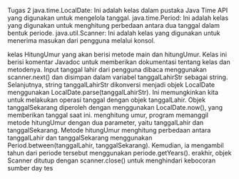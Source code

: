 Tugas 2
java.time.LocalDate: Ini adalah kelas dalam pustaka Java Time API yang digunakan untuk mengelola tanggal.
java.time.Period: Ini adalah kelas yang digunakan untuk menghitung perbedaan antara dua tanggal dalam bentuk periode.
java.util.Scanner: Ini adalah kelas yang digunakan untuk menerima masukan dari pengguna melalui konsol.

kelas HitungUmur yang akan berisi metode main dan hitungUmur. Kelas ini berisi komentar Javadoc untuk memberikan dokumentasi tentang kelas dan metodenya.
Input tanggal lahir dari pengguna dibaca menggunakan scanner.next() dan disimpan dalam variabel tanggalLahirStr sebagai string.
Selanjutnya, string tanggalLahirStr dikonversi menjadi objek LocalDate menggunakan LocalDate.parse(tanggalLahirStr). Ini memungkinkan kita untuk melakukan operasi tanggal dengan objek tanggalLahir.
Objek tanggalSekarang diperoleh dengan menggunakan LocalDate.now(), yang memberikan tanggal saat ini.
menghitung umur, program memanggil metode hitungUmur dengan dua parameter, yaitu tanggalLahir dan tanggalSekarang.
Metode hitungUmur menghitung perbedaan antara tanggalLahir dan tanggalSekarang menggunakan Period.between(tanggalLahir, tanggalSekarang). Kemudian, ia mengambil tahun dari periode tersebut menggunakan periode.getYears().
erakhir, objek Scanner ditutup dengan scanner.close() untuk menghindari kebocoran sumber day
tes